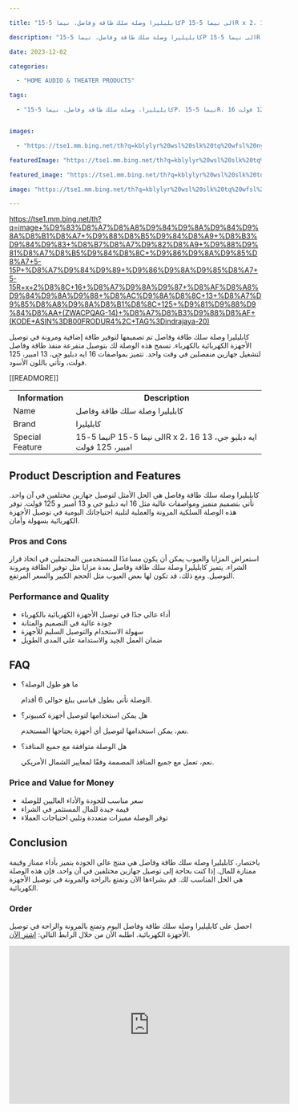 ---
title: "كابليليرا وصلة سلك طاقة وفاصل، نيما 5-15P الى نيما 5-15R x 2، 16 ايه دبليو جي، 13 امبير، 125 فولت (ZWACPQAG-14) اسود"
description: "كابليليرا وصلة سلك طاقة وفاصل، نيما 5-15P الى نيما 5-15R x 2، 16 ايه دبليو جي، 13 امبير، 125 فولت (ZWACPQAG-14) اسود"
date: 2023-12-02
categories:
  - "HOME AUDIO & THEATER PRODUCTS"
tags:
  - "كابليليرا، وصلة سلك طاقة وفاصل، نيما 5-15P، نيما 5-15R، 16 ايه دبليو جي، 13 امبير، 125 فولت، ZWACPQAG-14، اسود"

images:
  - "https://tse1.mm.bing.net/th?q=kblylyr%20wsl%20slk%20tq%20wfsl%20nym%205%2015p%20l%20nym%205%2015r%20x%202%2016%20yh%20dblyw%20jy%2013%20mbyr%20125%20fwlt%20zwacpqag%2014%20swd%20kode%20asin%20b00frodur4%20tag%20indrajaya%2020"
featuredImage: "https://tse1.mm.bing.net/th?q=kblylyr%20wsl%20slk%20tq%20wfsl%20nym%205%2015p%20l%20nym%205%2015r%20x%202%2016%20yh%20dblyw%20jy%2013%20mbyr%20125%20fwlt%20zwacpqag%2014%20swd%20kode%20asin%20b00frodur4%20tag%20indrajaya%2020"
featured_image: "https://tse1.mm.bing.net/th?q=kblylyr%20wsl%20slk%20tq%20wfsl%20nym%205%2015p%20l%20nym%205%2015r%20x%202%2016%20yh%20dblyw%20jy%2013%20mbyr%20125%20fwlt%20zwacpqag%2014%20swd%20kode%20asin%20b00frodur4%20tag%20indrajaya%2020"
image: "https://tse1.mm.bing.net/th?q=kblylyr%20wsl%20slk%20tq%20wfsl%20nym%205%2015p%20l%20nym%205%2015r%20x%202%2016%20yh%20dblyw%20jy%2013%20mbyr%20125%20fwlt%20zwacpqag%2014%20swd%20kode%20asin%20b00frodur4%20tag%20indrajaya%2020"
---

https://tse1.mm.bing.net/th?q=image+%D9%83%D8%A7%D8%A8%D9%84%D9%8A%D9%84%D9%8A%D8%B1%D8%A7+%D9%88%D8%B5%D9%84%D8%A9+%D8%B3%D9%84%D9%83+%D8%B7%D8%A7%D9%82%D8%A9+%D9%88%D9%81%D8%A7%D8%B5%D9%84%D8%8C+%D9%86%D9%8A%D9%85%D8%A7+5-15P+%D8%A7%D9%84%D9%89+%D9%86%D9%8A%D9%85%D8%A7+5-15R+x+2%D8%8C+16+%D8%A7%D9%8A%D9%87+%D8%AF%D8%A8%D9%84%D9%8A%D9%88+%D8%AC%D9%8A%D8%8C+13+%D8%A7%D9%85%D8%A8%D9%8A%D8%B1%D8%8C+125+%D9%81%D9%88%D9%84%D8%AA+(ZWACPQAG-14)+%D8%A7%D8%B3%D9%88%D8%AF+(KODE+ASIN%3DB00FRODUR4%2C+TAG%3Dindrajaya-20)

<p>كابليليرا وصلة سلك طاقة وفاصل تم تصميمها لتوفير طاقة إضافية ومرونة في توصيل الأجهزة الكهربائية بالكهرباء. تسمح هذه الوصلة لك بتوصيل متفرعة منفذ طاقة وفاصل لتشغيل جهازين منفصلين في وقت واحد. تتميز بمواصفات 16 ايه دبليو جي، 13 امبير، 125 فولت، وتأتي باللون الأسود.</p>

<table>

<tr>

<th>Information</th>

<th>Description</th>

</tr>

<tr>

<td>Name</td>

<td>كابليليرا وصلة سلك طاقة وفاصل</td>

</tr>

<tr>

<td>Brand</td>

<td>كابليليرا</td>

</tr>

 [[READMORE]] 



<tr>

<td>Special Feature</td>

<td>نيما 5-15P الى نيما 5-15R x 2، 16 ايه دبليو جي، 13 امبير، 125 فولت</td>

</tr>

</table>

<h2>Product Description and Features</h2>

<p>كابليليرا وصلة سلك طاقة وفاصل هي الحل الأمثل لتوصيل جهازين مختلفين في آن واحد. تأتي بتصميم متميز ومواصفات عالية مثل 16 ايه دبليو جي و 13 امبير و 125 فولت. توفر هذه الوصلة السلكية المرونة والعملية لتلبية احتياجاتك اليومية في توصيل الأجهزة الكهربائية بسهولة وأمان.</p>

<h3>Pros and Cons</h3>

<p>استعراض المزايا والعيوب يمكن أن يكون مساعدًا للمستخدمين المحتملين في اتخاذ قرار الشراء. يتميز كابليليرا وصلة سلك طاقة وفاصل بعدة مزايا مثل توفير الطاقة ومرونة التوصيل. ومع ذلك، قد تكون لها بعض العيوب مثل الحجم الكبير والسعر المرتفع.</p>

<h3>Performance and Quality</h3>

<ul>

<li>أداء عالي جدًا في توصيل الأجهزة الكهربائية بالكهرباء</li>

<li>جودة عالية في التصميم والمتانة</li>

<li>سهولة الاستخدام والتوصيل السليم للأجهزة</li>

<li>ضمان العمل الجيد والاستدامة على المدى الطويل</li>

</ul>

<h2>FAQ</h2>

<ul>

<li>ما هو طول الوصلة؟</li>

<p>الوصلة تأتي بطول قياسي يبلغ حوالي 6 أقدام.</p>

<li>هل يمكن استخدامها لتوصيل أجهزة كمبيوتر؟</li>

<p>نعم، يمكن استخدامها لتوصيل أي أجهزة يحتاجها المستخدم.</p>

<li>هل الوصلة متوافقة مع جميع المنافذ؟</li>

<p>نعم، تعمل مع جميع المنافذ المصممة وفقًا لمعايير الشمال الأمريكي.</p>

</ul>

<h3>Price and Value for Money</h3>

<ul>

<li>سعر مناسب للجودة والأداء العاليين للوصلة</li>

<li>قيمة جيدة للمال المستثمر في الشراء</li>

<li>توفر الوصلة مميزات متعددة وتلبي احتياجات العملاء</li>

</ul>

<h2>Conclusion</h2>

<p>باختصار، كابليليرا وصلة سلك طاقة وفاصل هي منتج عالي الجودة يتميز بأداء ممتاز وقيمة ممتازة للمال. إذا كنت بحاجة إلى توصيل جهازين مختلفين في آن واحد، فإن هذه الوصلة هي الحل المناسب لك. قم بشراءها الآن وتمتع بالراحة والمرونة في توصيل الأجهزة الكهربائية.</p>

<h3>Order</h3>

<p>احصل على كابليليرا وصلة سلك طاقة وفاصل اليوم وتمتع بالمرونة والراحة في توصيل الأجهزة الكهربائية. اطلبه الآن من خلال الرابط التالي: <a href="https://www.amazon.com/dp/B00FRODUR4/?tag=indrajaya-20" target="_blank">اشترِ الآن</a>.</p>

<iframe width="560" height="315" src="https://www.youtube.com/embed/RK9rAIM8v30" title="كابليليرا وصلة سلك طاقة وفاصل، نيما 5-15P الى نيما 5-15R X 2، 16 ايه دبليو جي، 13 امبير، 125 فولت (Zwacpqag-14) اسود (Kode Asin=B00Frodur4, Tag=Indrajaya-20)" frameborder="0" allow="accelerometer; autoplay; clipboard-write; encrypted-media; gyroscope; picture-in-picture; web-share" allowfullscreen></iframe>